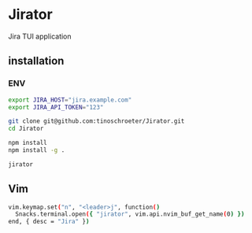 # Jirator

Jira TUI application

## installation

### ENV

```bash
export JIRA_HOST="jira.example.com"
export JIRA_API_TOKEN="123"
```

```bash
git clone git@github.com:tinoschroeter/Jirator.git
cd Jirator

npm install
npm install -g .

jirator
```

## Vim

```bash
vim.keymap.set("n", "<leader>j", function()
  Snacks.terminal.open({ "jirator", vim.api.nvim_buf_get_name(0) })
end, { desc = "Jira" })
```
